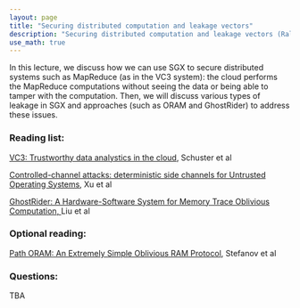 ```yaml
---
layout: page
title: "Securing distributed computation and leakage vectors"
description: "Securing distributed computation and leakage vectors (Raluca)"
use_math: true
---
```


In this lecture, we discuss how we can use SGX to secure distributed systems such as MapReduce (as in the VC3 system): the cloud performs the MapReduce computations without seeing the data or being able to tamper with the computation. Then, we will discuss various types of leakage in SGX and approaches (such as ORAM and GhostRider) to address these issues.


### Reading list:


<a href="https://www.microsoft.com/en-us/research/publication/vc3-trustworthy-data-analytics-in-the-cloud/">VC3: Trustworthy data analystics in the cloud</a>, Schuster et al

<a href="https://www.cs.utexas.edu/~yxu/files/xu15oakland.pdf">Controlled-channel attacks: deterministic side channels for Untrusted Operating Systems</a>, Xu et al


<a href="http://www.cs.umd.edu/~mwh/papers/ghostrider15.pdf">GhostRider: A Hardware-Software System for Memory Trace Oblivious Computation,
</a> Liu et al


### Optional reading:

<a href="https://www.youtube.com/watch?v=mPT_vJrlHlg">Path ORAM: An Extremely Simple Oblivious RAM Protocol</a>, Stefanov et al


### Questions:

TBA

<!--
![ML-Lifecycle](assets/images/ml-lifecycle.jpg){:width="400px"}

While much of the focus of machine learning research is on the process of training models (i.e., learning) there are a unique set of challenges around the process of serving and updating those models that is often overlooked.
In this lecture we will explore the bigger machine learning life-cycle and discuss the challenges around serving predictions.

## Reading lists:

### Prediction Serving Systems [?Student Presenters?]
1. *Deepak Agarwal, Bo Long, Jonathan Traupman, Doris Xin, and Liang Zhang.* 2014. [**LASER: a scalable response prediction platform for online advertising.**](http://dl.acm.org/citation.cfm?id=2556252) In Proceedings of the 7th ACM international conference on Web search and data mining (WSDM '14).


### Managing the ML Lifecycle [?Student Presenters?]
1. *Xinran He, Junfeng Pan, Ou Jin, Tianbing Xu, Bo Liu, Tao Xu, Yanxin Shi, Antoine Atallah, Ralf Herbrich, Stuart Bowers, and Joaquin Quiñonero Candela.* 2014. [**Practical Lessons from Predicting Clicks on Ads at Facebook.**](http://dl.acm.org/citation.cfm?id=2648589) In Proceedings of the Eighth International Workshop on Data Mining for Online Advertising (ADKDD'14).

1. *D. Sculley, Gary Holt, Daniel Golovin, Eugene Davydov, Todd Phillips, Dietmar Ebner, Vinay Chaudhary, Michael Young* 2014. [**Machine Learning: The High Interest Credit Card of Technical Debt**](http://research.google.com/pubs/pub43146.html). SE4ML: Software Engineering for Machine Learning (NIPS 2014 Workshop)


### Questions:

1. What differentiates serving machine learning models from standard data serving?

1. Name one way in which algorithmic advances simplify model serving and one way in which they add additional challenges.

 -->

<!--

Formatting with Kramdown (github style markdown):

https://github.com/adam-p/markdown-here/wiki/Markdown-Cheatsheet

# heading 1
## heading 2
### heading 3


# A list

1. a
1. b
1. c

*italic*
**bold**

```scala
// this is scala
def f(x) = x + 3
```

```bash
%> echo "the end" | less
```


# An inline equation without number:

this is all about $x$ and $\alpha$:

$$
3x + 5
$$

# An inline equation with numbering

\begin{align}
y \propto \frac{x \sin x} {\int_0^\infty x \sin x}
\end{align}
 -->

<!-- {: style="text-align: center"} -->



